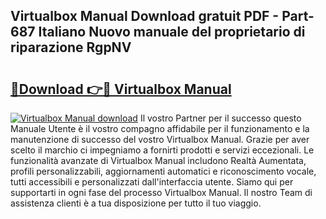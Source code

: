 ## Virtualbox Manual Download gratuit PDF - Part-687 Italiano Nuovo manuale del proprietario di riparazione RgpNV

# <h2><a href="http://dfh4nh9.blite.top/?on=Virtualbox+Manual">🔗Download 👉🔴 Virtualbox Manual</a></h2>

[![Virtualbox Manual download](https://i.imgur.com/lujVjoI.png)](http://dfh4nh9.blite.top/?on=Virtualbox+Manual)
Il vostro Partner per il successo questo Manuale Utente è il vostro compagno affidabile per il funzionamento e la manutenzione di successo del vostro Virtualbox Manual. Grazie per aver scelto il marchio ci impegniamo a fornirti prodotti e servizi eccezionali. Le funzionalità avanzate di Virtualbox Manual includono Realtà Aumentata, profili personalizzabili, aggiornamenti automatici e riconoscimento vocale, tutti accessibili e personalizzati dall'interfaccia utente. Siamo qui per supportarti in ogni fase del processo Virtualbox Manual. Il nostro Team di assistenza clienti è a tua disposizione per tutto il tuo viaggio.
